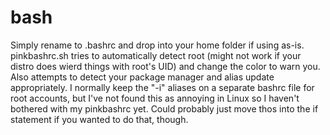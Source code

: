 # bash
Simply rename to .bashrc and drop into your home folder if using as-is. 
pinkbashrc.sh tries to automatically detect root (might not work if your distro does wierd things with root's UID) and change the color to warn you. Also attempts to detect your package manager and alias update appropriately. 
I normally keep the "-i" aliases on a separate bashrc file for root accounts, but I've not found this as annoying in Linux so I haven't bothered with my pinkbashrc yet. Could probably just move thos into the if statement if you wanted to do that, though. 